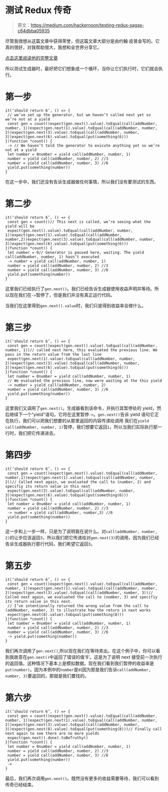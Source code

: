 # 测试 Redux 传奇

> 原文：<https://medium.com/hackernoon/testing-redux-sagas-c64dbba05935>

尽管我很想从这篇文章中获得荣誉，但这篇文章大部分是由约翰·皮普金写的。它真的很好，对我帮助很大，我想和全世界分享它。

[点击这里阅读他的完整文章](/@johnpipkin_79120/conceptualizing-unit-tests-with-redux-sagas-71c49fd8b08f?source=linkShare-1ef30430402c-1533944212)

所以测试生成器时，最好把它们想象成一个循环，当你让它们执行时，它们就会执行。

# 第一步

```
it(‘should return 6’, () => {
 // we’ve set up the generator, but we haven’t called next yet so we’re not at a yield
 const gen = count()expect(gen.next().value).toEqual(call(addNumber, number, 1))expect(gen.next(1).value).toEqual(call(addNumber, number, 2))expect(gen.next(3).value).toEqual(call(addNumber, number, 3))expect(gen.next(6).value).toEqual(put(something(6)))
})function *count() {
 -> // We haven’t told the generator to exicute anything yet so we’re not at a yield
 let number = 0number = yield call(addNumber, number, 1)
 number = yield call(addNumber, number, 2) //3
 number = yield call(addNumber, number, 3) //6
 yield.put(something(number))
}
```

在这一步中，我们还没有告诉生成器做任何事情，所以我们没有要测试的东西。

# 第二步

```
it(‘should return 6’, () => {
 const gen = count()// This next is called, we’re seeing what the yield will be
 expect(gen.next().value).toEqual(call(addNumber, number, 1))expect(gen.next(1).value).toEqual(call(addNumber, number,2))expect(gen.next(3).value).toEqual(call(addNumber, number, 3))expect(gen.next(6).value).toEqual(put(something(6)))
})function *count() {
 let number = 0// Generator is paused here, waiting. The yield call(addNumber, number, 1) hasn’t executed
 -> number = yield call(addNumber, number, 1)
 number = yield call(addNumber, number, 2) //3
 number = yield call(addNumber, number, 3) //6
 yield.put(something(number))
}
```

这里我们已经执行了`gen.next()`。我们已经告诉生成器使用收益声明并等待。所以现在我们在`->`暂停了，但是我们并没有真正运行代码。

当我们在这里得到`gen.next().value`时，我们只是得到收益率会做什么。

# 第三步

```
it(‘should return 6’, () => {
 const gen = count()expect(gen.next().value).toEqual(call(addNumber, number, 1))// called next here, this evaluated the previous line. We pass in the return value from the last line
 expect(gen.next(1).value).toEqual(call(addNumber, number, 2))expect(gen.next(3).value).toEqual(call(addNumber, number, 3))expect(gen.next(6).value).toEqual(put(something(6)))
})function *count() {
 let number = 0number = yield call(addNumber, number, 1)
 // We evaluated the previous line, now were waiting at the this yield
 -> number = yield call(addNumber, number, 2) 
 number = yield call(addNumber, number, 3) //6
 yield.put(something(number))
}
```

这里我们又调用了`gen.next()`。生成器看到该命令，并执行其暂停处的 yield，然后继续下一个“yield”语句。它将在这里暂停`->`。`gen.next()`告诉 yield 语句它正在执行，我们可以把我们想要的从那里返回的内容传递给调用
我们在`yield call(addNumber, number, 1)`暂停，我们想要它返回`1`，所以当我们实际执行那一行时，我们把它传递进去。

# 第四步

```
it(‘should return 6’, () => {
 const gen = count()expect(gen.next().value).toEqual(call(addNumber, number,1))expect(gen.next(1).value).toEqual(call(addNumber, number, 2))// Called next again, we evaluated the call to (number, 2) and specifiy its return value in this next
 expect(gen.next(3).value).toEqual(call(addNumber, number, 3))expect(gen.next(6).value).toEqual(put(something(6)))
})function *count() {
 let number = 0number = yield call(addNumber, number, 1)
 number = yield call(addNumber, number, 2) //3
 -> number = yield call(addNumber, number,3) //6
 yield.put(something(number))
}
```

这一步和上一步一样，只是为了说明我在说什么。对`call(addNumber, number, 2)`的让步应该返回`3`，所以我们把它传递给对`gen.next(3)`的调用，因为我们已经告诉生成器执行那行代码，我们希望它返回`3`。

# 第五步

```
it(‘should return 6’, () => {
 const gen = count()expect(gen.next().value).toEqual(call(addNumber, number, 1))expect(gen.next(1).value).toEqual(call(addNumber, number, 2))expect(gen.next(3).value).toEqual(call(addNumber, number, 3))// Called next again, we evaluated the call to (number, 3) and specifiy its return value in this next.
 // I’ve intentionally returned the wrong value from the call to (addNumber, number, 3) to illustrate how the return in next works
 expect(gen.next(8).value).toEqual(put(something(8)))
})function *count() {
 let number = 0number = yield call(addNumber, number, 1)
 number = yield call(addNumber, number, 2) //3
 number = yield call(addNumber, number, 3) //6
 -> yield.put(something(number))
}
```

我们再次调用了`gen.next()`,所以现在我们在等待卖出。在这个例子中，你可以看到我故意在`gen.next()`中返回了错误的值‘8’。这是为了说明 next 接受前一次执行的返回值。这种情况下基本上是模拟数据。现在我们看到我们暂停的收益率是`put(number)`。因为本例中的`number`是`8`(因为那是我们告诉`call(addNumber, number, 3)`要返回的，那就是我们要找的。

# 第六步

```
it(‘should return 6’, () => {
 const gen = count()expect(gen.next().value).toEqual(call(addNumber, number, 1))expect(gen.next(1).value).toEqual(call(addNumber, number, 2))expect(gen.next(3).value).toEqual(call(addNumber, number, 3))expect(gen.next(8).value).toEqual(put(something(8)))// Finally call next again to see there are no more yields
 expect(gen.next().done).toBeTruthy()
})function *count() {
 let number = 0number = yield call(addNumber, number, 1)
 number = yield call(addNumber, number, 2) //3
 number = yield call(addNumber, number, 3) //6
 yield.put(something(number))
 ->
}
```

最后，我们再次调用`gen.next()`。既然没有更多的收益需要等待，我们可以看到传奇已经结束。